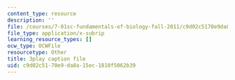 ```yaml
---
content_type: resource
description: ''
file: /courses/7-01sc-fundamentals-of-biology-fall-2011/c9d02c5170e9da8a15ec1810f5062b39_sAD1Xr3-rmI.srt
file_type: application/x-subrip
learning_resource_types: []
ocw_type: OCWFile
resourcetype: Other
title: 3play caption file
uid: c9d02c51-70e9-da8a-15ec-1810f5062b39
---
```

